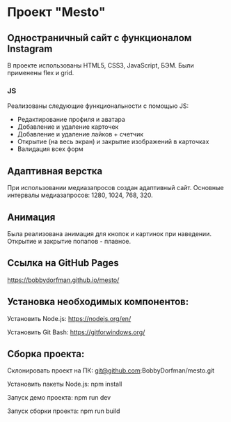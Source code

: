# Проект "Mesto"

## Одностраничный сайт с функционалом Instagram
В проекте использованы HTML5, CSS3, JavaScript, БЭМ. Были применены flex и grid.

### JS
Реализованы следующие функциональности с помощью JS:
- Редактирование профиля и аватара
- Добавление и удаление карточек
- Добавление и удаление лайков + счетчик
- Открытие (на весь экран) и закрытие изображений в карточках
- Валидация всех форм

## Адаптивная верстка

При использовании медиазапросов создан адаптивный сайт.
Основные интервалы медиазапросов:
1280, 1024, 768, 320.

## Анимация

Была реализована анимация для кнопок и картинок при наведении.
Открытие и закрытие попапов - плавное.

## Ссылка на GitHub Pages

https://bobbydorfman.github.io/mesto/

## Установка необходимых компонентов:
Установить Node.js: https://nodejs.org/en/

Установить Git Bash: https://gitforwindows.org/

## Сборка проекта:
Склонировать проект на ПК: git@github.com:BobbyDorfman/mesto.git

Установить пакеты Node.js: npm install

Запуск демо проекта: npm run dev

Запуск сборки проекта: npm run build